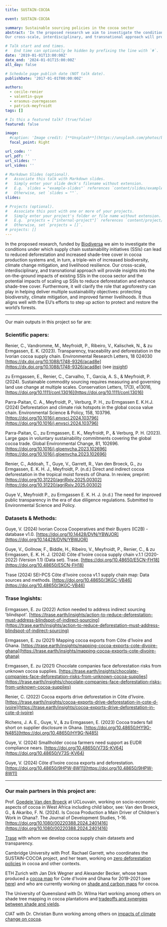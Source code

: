 ```yaml
---
title: SUSTAIN-COCOA

event: SUSTAIN-COCOA

summary: Sustainable sourcing policies in the cocoa sector
abstract: 'In the proposed research we aim to investigate the conditions under which supply chain sustainability initiatives (SSIs) can lead to reduced deforestation and increased shade-​tree cover in cocoa production systems and, in turn, a triple-​win of increased biodiversity, climate change mitigation, and livelihood resilience.
Our cross-​scale, interdisciplinary, and transnational approach will provide insights into the on-​the-ground impacts of existing SSIs in the cocoa sector and the potential impacts of scaling up SSIs to reduce deforestation and enhance shade-​tree cover. Furthermore, it will clarify the role that agroforestry can play in helping deliver multiple sustainability objectives: protecting biodiversity, climate mitigation, and improved farmer livelihoods. It thus aligns well with the EU’s efforts to step up action to protect and restore the world’s forests.'

# Talk start and end times.
#   End time can optionally be hidden by prefixing the line with `#`.
date: '2019-01-01T13:00:00Z'
date_end: '2024-01-01T15:00:00Z'
all_day: false

# Schedule page publish date (NOT talk date).
publishDate: '2017-01-01T00:00:00Z'

authors: 
  - cecile-renier
  - valentin-guye
  - erasmus-zuermgassen
  - patrick-meyfroidt
tags: []

# Is this a featured talk? (true/false)
featured: false

image:
  #caption: 'Image credit: [**Unsplash**](https://unsplash.com/photos/bzdhc5b3Bxs)'
  focal_point: Right

url_code: ''
url_pdf: ''
url_slides: ''
url_video: ''

# Markdown Slides (optional).
#   Associate this talk with Markdown slides.
#   Simply enter your slide deck's filename without extension.
#   E.g. `slides = "example-slides"` references `content/slides/example-slides.md`.
#   Otherwise, set `slides = ""`.
slides:

# Projects (optional).
#   Associate this post with one or more of your projects.
#   Simply enter your project's folder or file name without extension.
#   E.g. `projects = ["internal-project"]` references `content/project/deep-learning/index.md`.
#   Otherwise, set `projects = []`.
# projects: []
---
```


In the proposed research, funded by [Biodiversa](https://www.biodiversa.eu/2022/10/26/sustain-cocoa/) we aim to investigate the conditions under which supply chain sustainability initiatives (SSIs) can lead to reduced deforestation and increased shade-​tree cover in cocoa production systems and, in turn, a triple-​win of increased biodiversity, climate change mitigation, and livelihood resilience.
Our cross-​scale, interdisciplinary, and transnational approach will provide insights into the on-​the-ground impacts of existing SSIs in the cocoa sector and the potential impacts of scaling up SSIs to reduce deforestation and enhance shade-​tree cover. Furthermore, it will clarify the role that agroforestry can play in helping deliver multiple sustainability objectives: protecting biodiversity, climate mitigation, and improved farmer livelihoods. It thus aligns well with the EU’s efforts to step up action to protect and restore the world’s forests.

---
Our main outputs in this project so far are: 

### Scientific papers:

Renier, C., Vandromme, M., Meyfroidt, P., Ribeiro, V., Kalischek, N., & zu Ermgassen, E. K. (2023). Transparency, traceability and deforestation in the Ivorian cocoa supply chain. Environmental Research Letters, 18 024030 [https://dx.doi.org/10.1088/1748-9326/acad8e](https://dx.doi.org/10.1088/1748-9326/acad8e)
(see [insight](https://trase.earth/insights/cocoa-exports-drive-deforestation-in-cote-d-ivoire))

zu Ermgassen, E., Renier, C., Carvalho, T., Garcia, A. S., & Meyfroidt, P. (2024). Sustainable commodity sourcing requires measuring and governing land use change at multiple scales. Conservation Letters, 17(3), e13016, [https://doi.org/10.1111/conl.13016](https://doi.org/10.1111/conl.13016)

Parra-Paitan, C. A., Meyfroidt, P., Verburg, P. H., zu Ermgassen E. K.H.J. (2024) Deforestation and climate risk hotspots in the global cocoa value chain. Environmental Science & Policy, 158, 103796. [https://doi.org/10.1016/j.envsci.2024.103796](https://doi.org/10.1016/j.envsci.2024.103796) 

Parra-Paitan, C., zu Ermgassen, E. K., Meyfroidt, P., & Verburg, P. H. (2023). Large gaps in voluntary sustainability commitments covering the global cocoa trade. Global Environmental Change, 81, 102696. [https://doi.org/10.1016/j.gloenvcha.2023.102696](https://doi.org/10.1016/j.gloenvcha.2023.102696) 

Renier, C., Addoah, T., Guye, V., Garrett, R., Van den Broeck, G., zu Ermgassen, E. K. H. J., Meyfroidt, P. (n.d.) Direct and indirect cocoa deforestation in the tropical moist forests of Ghana. In review, preprint: [https://doi.org/10.31220/agriRxiv.2025.00302](https://doi.org/10.31220/agriRxiv.2025.00302) 

Guye V., Meyfroidt P., zu Ermgassen E. K. H. J. (n.d.) The need for improved public transparency in the era of due diligence regulations. Submitted to Environmental Science and Policy.

### Datasets & Methods:

Guye, V. (2024) Ivorian Cocoa Cooperatives and their Buyers (IC2B) - database v1.0. [https://doi.org/10.14428/DVN/YBWJOR](https://doi.org/10.14428/DVN/YBWJOR) 

Guye, V., Gollnow, F., Biddle, H., Ribeiro, V., Meyfroidt, P., Renier, C., & zu Ermgassen, E. K. H. J. (2024) Côte d'Ivoire cocoa supply chain v.1.1 (2020-2022) (Version 1.1)  (Data set). Trase. [https://doi.org/10.48650/E5CN-FH18](https://doi.org/10.48650/E5CN-FH18) 

Trase (2024) SEI-PCS Côte d'Ivoire cocoa v1.1 supply chain map: Data sources and methods. [https://doi.org/10.48650/3KGC-VB46](https://doi.org/10.48650/3KGC-VB46) 


### Trase Ingishts:

Ermgassen, E. zu (2022) Action needed to address indirect sourcing 'blindspot'. [https://trase.earth/insights/action-to-reduce-deforestation-must-address-blindspot-of-indirect-sourcing](https://trase.earth/insights/action-to-reduce-deforestation-must-address-blindspot-of-indirect-sourcing) 

Ermgassen, E. zu (2021) Mapping cocoa exports from Côte d'Ivoire and Ghana. [https://trase.earth/insights/mapping-cocoa-exports-cote-divoire-ghana](https://trase.earth/insights/mapping-cocoa-exports-cote-divoire-ghana) 

Ermgassen, E. zu (2021) Chocolate companies face deforestation risks from unknown cocoa supplies. [https://trase.earth/insights/chocolate-companies-face-deforestation-risks-from-unknown-cocoa-supplies](https://trase.earth/insights/chocolate-companies-face-deforestation-risks-from-unknown-cocoa-supplies) 

Renier, C. (2022) Cocoa exports drive deforestation in Côte d'Ivoire. [https://trase.earth/insights/cocoa-exports-drive-deforestation-in-cote-d-ivoire](https://trase.earth/insights/cocoa-exports-drive-deforestation-in-cote-d-ivoire) 

Richens, J. A. E., Guye, V., & zu Ermgassen, E. (2023) Cocoa traders fall short on supplier disclosure in Ghana. [https://doi.org/10.48650/HY9G-N485](https://doi.org/10.48650/HY9G-N485) 

Guye, V. (2024) Smallholder cocoa farmers need support as EUDR compliance nears. [https://doi.org/10.48650/V73S-KV64](https://doi.org/10.48650/V73S-KV64) 

Guye, V. (2024) Côte d'Ivoire cocoa exports and deforestation. [https://doi.org/10.48650/9HPW-8W11](https://doi.org/10.48650/9HPW-8W11) 

------

### Our main partners in this project are:

Prof. [Goedele Van den Broeck](https://sites.google.com/view/goedelevandenbroeck) at UCLouvain, working on socio-economic aspects of cocoa in West Africa including child labor, see:
Van den Broeck, G., & Akaribo, F. N. (2024). Is Cocoa Production a Main Driver of Children's Work in Ghana?. The Journal of Development Studies, 1-16. [https://doi.org/10.1080/00220388.2024.2401416](https://doi.org/10.1080/00220388.2024.2401416) 

[Trase](https://trase.earth/) with whom we develop cocoa supply chain datasets and transparency. 

Cambridge University with Prof. Rachael Garrett, who coordinates the SUSTAIN-COCOA project, and her team, working on [zero deforestation policies](https://www.zerodeforestationimpacts.com/our-work-in-west-africa/) in cocoa and other contexts.

ETH Zurich with Jan Dirk Wegner and Alexander Becker, whose team produced a [cocoa map](https://www.nature.com/articles/s43016-023-00751-8) for Cote d'Ivoire and Ghana for 2019-2021 (see [here](https://nk.users.earthengine.app/view/cocoa-map)) and who are currently working on [shade and carbon maps](https://prs.igp.ethz.ch/research/current_projects/shade-tree-cover.html) for cocoa. 

The University of Queensland with Dr. Wilma Hart working among others on shade tree mapping in cocoa plantations and [tradeoffs and synergies between shade and yields](https://www.sciencedirect.com/science/article/abs/pii/S0167880921003807).  

CIAT with Dr. Christian Bunn working among others on [impacts of climate change on cocoa](https://adaptation.aclimatar.org/).